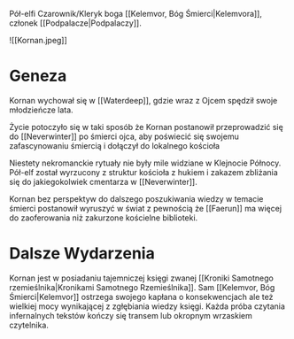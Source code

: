 Pół-elfi Czarownik\/Kleryk boga [[Kelemvor, Bóg Śmierci|Kelemvora]], członek [[Podpalacze|Podpalaczy]]. 

![[Kornan.jpeg]]
# Geneza

Kornan wychował się w [[Waterdeep]], gdzie wraz z Ojcem spędził swoje młodzieńcze lata. 

Życie potoczyło się w taki sposób że Kornan postanowił przeprowadzić się do [[Neverwinter]] po śmierci ojca, aby poświecić się swojemu zafascynowaniu śmiercią i dołączył do lokalnego kościoła 

Niestety nekromanckie rytuały nie były mile widziane w Klejnocie Północy. Pół-elf został wyrzucony z struktur kościoła z hukiem i zakazem zbliżania się do jakiegokolwiek cmentarza w [[Neverwinter]]. 

Kornan bez perspektyw do dalszego poszukiwania wiedzy w temacie śmierci postanowił wyruszyć w świat z pewnością że [[Faerun]] ma więcej do zaoferowania niż zakurzone kościelne biblioteki. 
# Dalsze Wydarzenia

Kornan jest w posiadaniu tajemniczej księgi zwanej [[Kroniki Samotnego rzemieślnika|Kronikami Samotnego Rzemieślnika]]. Sam [[Kelemvor, Bóg Śmierci|Kelemvor]] ostrzega swojego kapłana o konsekwencjach ale też wielkiej mocy wynikającej z zgłębiania wiedzy księgi. Każda próba czytania infernalnych tekstów kończy się transem lub okropnym wrzaskiem czytelnika.